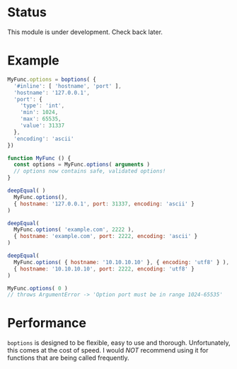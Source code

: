 # Status

This module is under development. Check back later.

# Example

```js
MyFunc.options = boptions( {
  '#inline': [ 'hostname', 'port' ],
  'hostname': '127.0.0.1',
  'port': {
    'type': 'int',
    'min': 1024,
    'max': 65535,
    'value': 31337
  },
  'encoding': 'ascii'
})

function MyFunc () {
  const options = MyFunc.options( arguments )
  // options now contains safe, validated options!
}

deepEqual( )
  MyFunc.options(),
  { hostname: '127.0.0.1', port: 31337, encoding: 'ascii' }
)

deepEqual(
  MyFunc.options( 'example.com', 2222 ),
  { hostname: 'example.com', port: 2222, encoding: 'ascii' }
)

deepEqual(
  MyFunc.options( { hostname: '10.10.10.10' }, { encoding: 'utf8' } ),
  { hostname: '10.10.10.10', port: 2222, encoding: 'utf8' }
)

MyFunc.options( 0 )
// throws ArgumentError -> 'Option port must be in range 1024-65535'

```
# Performance

`boptions` is designed to be flexible, easy to use and thorough. Unfortunately,
this comes at the cost of speed. I would *NOT* recommend using it for functions
that are being called frequently.
